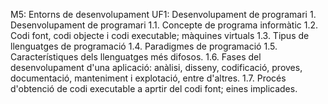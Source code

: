 M5: Entorns de desenvolupament
	UF1: Desenvolupament de programari
		1. Desenvolupament de programari
			1.1. Concepte de programa informàtic
			1.2. Codi font, codi objecte i codi executable; màquines virtuals
			1.3. Tipus de llenguatges de programació
			1.4. Paradigmes de programació
			1.5. Característiques dels llenguatges més difosos.
			1.6. Fases del desenvolupament d'una aplicació: anàlisi, disseny, codificació, proves, documentació, manteniment i explotació, entre d'altres.
			1.7. Procés d'obtenció de codi executable a aprtir del codi font; eines implicades.
